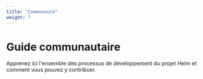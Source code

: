 ```yaml
---
title: "Communauté"
weight: 7
---
```


# Guide communautaire

Apprenez ici l'ensemble des processus de développement du projet Helm et comment
vous pouvez y contribuer.
